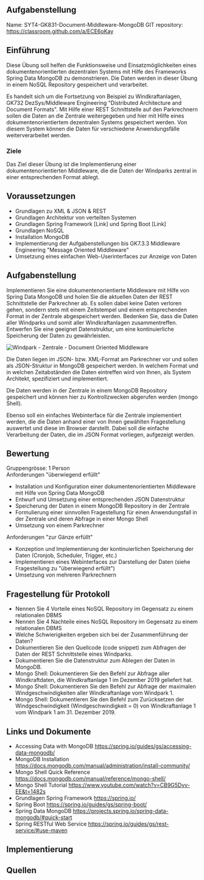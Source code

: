 
## Aufgabenstellung
Name: SYT4-GK831-Document-Middleware-MongoDB
GIT repository: https://classroom.github.com/a/ECE6oKay


## Einführung

Diese Übung soll helfen die Funktionsweise und Einsatzmöglichkeiten eines dokumentenorientierten dezentralen Systems mit Hilfe des Frameworks Spring Data MongoDB zu demonstrieren. Die Daten werden in dieser Übung in einem NoSQL Repository gespeichert und verarbeitet.

Es handelt sich um die Fortsetzung von Beispiel zu Windkraftanlagen, GK732 DezSys/Middleware Engineering "Distributed Architecture and Document Formats". Mit Hilfe einer REST Schnittstelle auf den Parkrechnern sollen die Daten an die Zentrale weitergegeben und hier mit Hilfe eines dokumentenorientiertem dezentralen Systems gespeichert werden. Von diesem System können die Daten für verschiedene Anwendungsfälle weiterverarbeitet werden.



### Ziele

Das Ziel dieser Übung ist die Implementierung einer dokumentenorientierten Middleware, die die Daten der Windparks zentral in einer entsprechenden Format ablegt.



## Voraussetzungen

* Grundlagen zu XML & JSON & REST
* Grundlagen Architektur von verteilten Systemen
* Grundlagen Spring Framework [Link] und Spring Boot [Link]
* Grundlagen NoSQL
* Installation MongoDB
* Implementierung der Aufgabenstellungen bis GK7.3.3 Middleware Engineering "Message Oriented Middleware"
* Umsetzung eines einfachen Web-Userinterfaces zur Anzeige von Daten


## Aufgabenstellung

Implementieren Sie eine dokumentenorientierte Middleware mit Hilfe von Spring Data MongoDB und holen Sie die aktuellen Daten der REST Schnittstelle der Parkrechner ab. Es sollen dabei keine Daten verloren gehen, sondern stets mit einem Zeitstempel und einem entsprechenden Format in der Zentrale abgespeichert werden. Bedenken Sie, dass die Daten aller Windparks und somit aller Windkraftanlagen zusammentreffen. Entwerfen Sie eine geeignet Datenstruktur, um eine kontinuierliche Speicherung der Daten zu gewährleisten.


![Windpark - Zentrale - Document Oriented Middleware](/windpark_dom.png "Windpark - Zentrale - Document Oriented Middleware")

Die Daten liegen im JSON- bzw. XML-Format am Parkrechner vor und sollen als JSON-Struktur in MongoDB gespeichert werden. In welchem Format und in welchen Zeitabständen die Daten eintreffen wird von Ihnen, als System Architekt, spezifiziert und implementiert.

Die Daten werden in der Zentrale in einem MongoDB Repository gespeichert und können hier zu Kontrollzwecken abgerufen werden (mongo Shell).

Ebenso soll ein einfaches Webinterface für die Zentrale implementiert werden, die die Daten anhand einer von Ihnen gewählten Fragestellung auswertet und diese im Browser darstellt. Dabei soll die einfache Verarbeitung der Daten, die im JSON Format vorliegen, aufgezeigt werden.



## Bewertung

﻿Gruppengrösse: 1 Person  
Anforderungen "überwiegend erfüllt"

* Installation und Konfiguration einer dokumentenorientierten Middleware mit Hilfe von Spring Data MongoDB
* Entwurf und Umsetzung einer entsprechenden JSON Datenstruktur
* Speicherung der Daten in einem MongoDB Repository in der Zentrale
* Formulierung einer sinnvollen Fragestellung für einen Anwendungsfall in der  Zentrale und deren Abfrage in einer Mongo Shell
* Umsetzung von einem Parkrechner  

Anforderungen "zur Gänze erfüllt"
* Konzeption und Implementierung der kontinuierlichen Speicherung der Daten (Cronjob, Scheduler, Trigger, etc.)
* Implementieren eines Webinterfaces zur Darstellung der Daten (siehe  Fragestellung zu "überwiegend erfüllt")
* Umsetzung von mehreren Parkrechnern


## Fragestellung für Protokoll

* Nennen Sie 4 Vorteile eines NoSQL Repository im Gegensatz zu einem relationalen DBMS
* Nennen Sie 4 Nachteile eines NoSQL Repository im Gegensatz zu einem relationalen DBMS
* Welche Schwierigkeiten ergeben sich bei der Zusammenführung der Daten?
* Dokumentieren Sie den Quellcode (code snippet) zum Abfragen der Daten der REST Schnittstelle eines Windparks.
* Dokumentieren Sie die Datenstruktur zum Ablegen der Daten in MongoDB.
* Mongo Shell: Dokumentieren Sie den Befehl zur Abfrage aller Windkraftdaten, die Windkraftanlage 1 im Dezember 2019 geliefert hat.
* Mongo Shell:  Dokumentieren Sie den Befehl zur Abfrage der maximalen Windgeschwindigkeiten aller Windkraftanlage vom Windpark 1.
* Mongo Shell: Dokumentieren Sie den Befehl zum Zurücksetzen der Windgeschwindigkeit (Windgeschwindigkeit = 0) von Windkraftanlage 1 vom Windpark 1 am 31. Dezember 2019.


## Links und Dokumente

* Accessing Data with MongoDB https://spring.io/guides/gs/accessing-data-mongodb/
* MongoDB Installation https://docs.mongodb.com/manual/administration/install-community/
* Mongo Shell Quick Reference  https://docs.mongodb.com/manual/reference/mongo-shell/
* Mongo Shell Tutorial  https://www.youtube.com/watch?v=CB9G5Dvv-EE&t=1482s​
* Grundlagen Spring Framework  https://spring.io/
* Spring Boot  https://spring.io/guides/gs/spring-boot/
* Spring Data MongoDB  https://projects.spring.io/spring-data-mongodb/#quick-start
* Spring RESTful Web Service  https://spring.io/guides/gs/rest-service/#use-maven


## Implementierung

## Quellen
